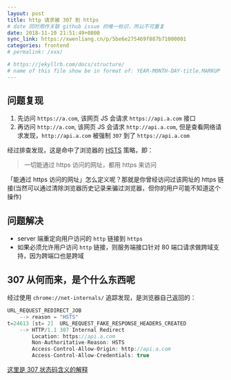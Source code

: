 ```yaml
---
layout: post
title: http 请求被 307 到 https
# date 同时用作关联 github issue 的唯一标识，所以不可重复
date: 2018-11-10 21:51:49+0800
sync_link: https://xwenliang.cn/p/5be6e275469f887b71000001
categories: frontend
# permalink: /xxx/

# https://jekyllrb.com/docs/structure/
# name of this file show be in format of: YEAR-MONTH-DAY-title.MARKUP
---
```



## 问题复现  
1. 先访问 `https://a.com`, 该网页 JS 会请求 `https://api.a.com` 接口  
2. 再访问 `http://a.com`, 该网页 JS 会请求 `http://api.a.com`, 但是查看网络请求发现，`http://api.a.com` 被强制 `307` 到了 `https://api.a.com`  

经过排查发现，这是命中了浏览器的 [HSTS](https://www.chromium.org/hsts/) 策略，即：  

> 一切能通过 https 访问的网址，都用 https 来访问  

「能通过 https 访问的网址」怎么定义呢？那就是你曾经访问过该网址的 https 链接(当然可以通过清除浏览器历史记录来骗过浏览器，但你的用户可能不知道这个操作)  

## 问题解决  
- server 端重定向用户访问的 `http` 链接到 `https`  
- 如果必须允许用户访问 `http` 链接，则服务端接口针对 80 端口请求做跨域支持，因为跨端口也是跨域  

## 307 从何而来，是个什么东西呢  
经过使用 `chrome://net-internals/` 追踪发现，是浏览器自己返回的：  

```c++
URL_REQUEST_REDIRECT_JOB
    --> reason = "HSTS"
t=24613 [st= 2]  URL_REQUEST_FAKE_RESPONSE_HEADERS_CREATED
    --> HTTP/1.1 307 Internal Redirect
        Location: https://api.a.com
        Non-Authoritative-Reason: HSTS
        Access-Control-Allow-Origin: http://api.a.com
        Access-Control-Allow-Credentials: true
```

[这里是 307 状态码含义的解释](https://developer.mozilla.org/en-US/docs/Web/HTTP/Status/307)  

